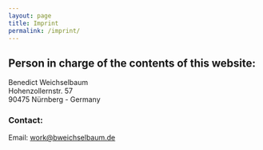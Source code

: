 ```yaml
---
layout: page
title: Imprint
permalink: /imprint/
---
```


## Person in charge of the contents of this website:
Benedict Weichselbaum<br>
Hohenzollernstr. 57<br>
90475 Nürnberg - Germany

### Contact:
Email: [work@bweichselbaum.de](mailto:work@bweichselbaum.de)
